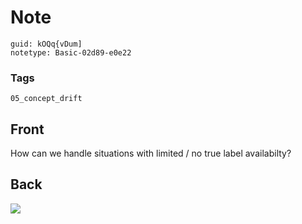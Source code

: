 # Note
```
guid: kOQq{vDum]
notetype: Basic-02d89-e0e22
```

### Tags
```
05_concept_drift
```

## Front
How can we handle situations with limited / no true label availabilty?

## Back
<img src="paste-1b8caf8a4954f4c0144d11d78084bce0798d1105.jpg">

